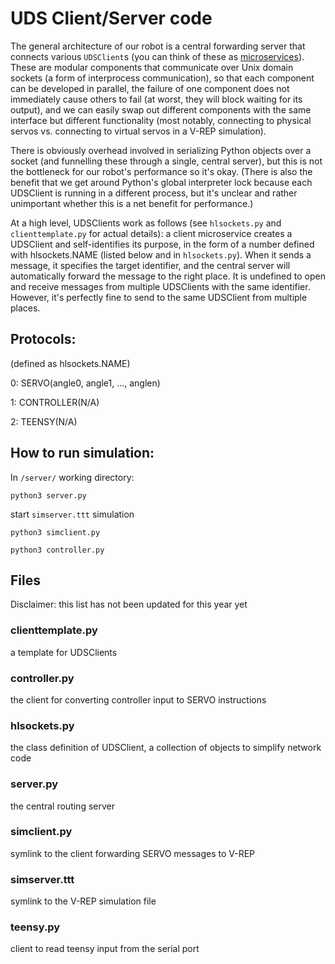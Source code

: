 # UDS Client/Server code

The general architecture of our robot is a central forwarding server that connects various `UDSClient`s (you can think of these as [microservices](https://en.wikipedia.org/wiki/Microservices)). These are modular components that communicate over Unix domain sockets (a form of interprocess communication), so that each component can be developed in parallel, the failure of one component does not immediately cause others to fail (at worst, they will block waiting for its output), and we can easily swap out different components with the same interface but different functionality (most notably, connecting to physical servos vs. connecting to virtual servos in a V-REP simulation). 

There is obviously overhead involved in serializing Python objects over a socket (and funnelling these through a single, central server), but this is not the bottleneck for our robot's performance so it's okay. (There is also the benefit that we get around Python's global interpreter lock because each UDSClient is running in a different process, but it's unclear and rather unimportant whether this is a net benefit for performance.)

At a high level, UDSClients work as follows (see `hlsockets.py` and `clienttemplate.py` for actual details): a client microservice creates a UDSClient and self-identifies its purpose, in the form of a number defined with hlsockets.NAME (listed below and in `hlsockets.py`). When it sends a message, it specifies the target identifier, and the central server will automatically forward the message to the right place. It is undefined to open and receive messages from multiple UDSClients with the same identifier. However, it's perfectly fine to send to the same UDSClient from multiple places.

## Protocols:
(defined as hlsockets.NAME)

0: SERVO(angle0, angle1, ..., anglen)

1: CONTROLLER(N/A)

2: TEENSY(N/A)

## How to run simulation:

In `/server/` working directory:

`python3 server.py`

start `simserver.ttt` simulation

`python3 simclient.py`

`python3 controller.py`

## Files

Disclaimer: this list has not been updated for this year yet

### clienttemplate.py 
a template for UDSClients

### controller.py
the client for converting controller input to SERVO instructions

### hlsockets.py 
the class definition of UDSClient, a collection of objects to simplify network code

### server.py 
the central routing server

### simclient.py
symlink to the client forwarding SERVO messages to V-REP

### simserver.ttt
symlink to the V-REP simulation file

### teensy.py
client to read teensy input from the serial port
